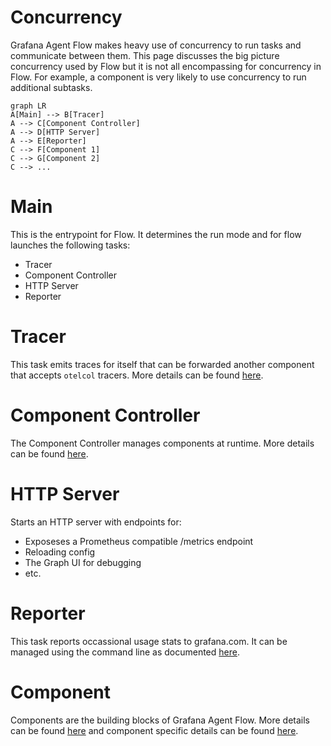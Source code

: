 # Concurrency

Grafana Agent Flow makes heavy use of concurrency to run tasks and communicate between them. This page discusses the big picture concurrency used by Flow but it is not all encompassing for concurrency in Flow. For example, a component is very likely to use concurrency to run additional subtasks.

```mermaid
graph LR
A[Main] --> B[Tracer]
A --> C[Component Controller]
A --> D[HTTP Server]
A --> E[Reporter]
C --> F[Component 1]
C --> G[Component 2]
C --> ...
```

# Main

This is the entrypoint for Flow. It determines the run mode and for flow launches the following tasks:
- Tracer
- Component Controller
- HTTP Server
- Reporter

# Tracer

This task emits traces for itself that can be forwarded another component that accepts `otelcol` tracers. More details can be found [here](../../sources/flow/reference/config-blocks/tracing.md).

# Component Controller

The Component Controller manages components at runtime. More details can be found [here](../../sources/flow/concepts/component_controller.md).

# HTTP Server

Starts an HTTP server with endpoints for:
- Exposeses a Prometheus compatible /metrics endpoint
- Reloading config
- The Graph UI for debugging
- etc.

# Reporter

This task reports occassional usage stats to grafana.com. It can be managed using the command line as documented [here](../../sources/flow/reference/cli/run.md).

# Component

Components are the building blocks of Grafana Agent Flow. More details can be found [here](../../sources/flow/concepts/components.md) and component specific details can be found [here](../../sources/flow/reference/components/).